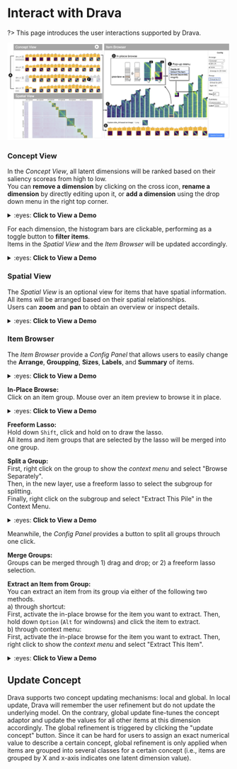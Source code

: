 # Interact with Drava
?> This page introduces the user interactions supported by Drava.

<img src='./assets/interface.png' width='850px' >

### Concept View

In the *Concept View*, all latent dimensions will be ranked based on their saliency scoreas from high to low.  
You can **remove a dimension** by clicking on the cross icon, **rename a dimension** by directly editing upon it, or **add a dimension** using the drop down menu in the right top corner. 


<details>
  <summary> :eyes: <b>Click to View a Demo</b> </summary>
  <div> 

[context_demo](./assets/context_demo.mp4 ':include :type=iframe width=600px height=300px')
  
  </div>
</details>

For each dimension, the histogram bars are clickable, performing as a toggle button to **filter items**.  
Items in the *Spatial View* and the *Item Browser* will be updated accordingly. 

<details>
  <summary> :eyes: <b>Click to View a Demo</b> </summary>
  <div> 

[context_demo](./assets/filter_demo.mp4 ':include :type=iframe width=600px height=500px')
  
  </div>
</details>

### Spatial View

The *Spatial View* is an optional view for items that have spatial information.
All items will be arranged based on their spatial relationships.  
Users can **zoom** and **pan** to obtain an overview or inspect details.

<details>
  <summary> :eyes: <b>Click to View a Demo</b> </summary>
  <div> 

[context_demo](./assets/spatial_demo.mp4 ':include :type=iframe width=600px height=350px')
  
  </div>
</details>

### Item Browser

The *Item Browser* provide a *Config Panel* that allows users to easily change the **Arrange**, **Groupping**, **Sizes**, **Labels**, and **Summary** of items.

<details>
  <summary> :eyes: <b>Click to View a Demo</b> </summary>
  <div> 

[context_demo](./assets/config_demo.mp4 ':include :type=iframe width=600px height=500px')
  
  </div>
</details>

**In-Place Browse:**  
Click on an item group. Mouse over an item preview to browse it in place.

<details>
  <summary> :eyes: <b>Click to View a Demo</b> </summary>
  <div> 

[context_demo](./assets/inplace_demo.mp4 ':include :type=iframe width=600px height=500px')
  
  </div>
</details>

**Freeform Lasso:**  
Hold down `Shift`, click and hold on to draw the lasso.  
All items and item groups that are selected by the lasso will be merged into one group. 

**Split a Group:**   
First, right click on the group to show the *context menu* and select "Browse Separately".  
Then, in the new layer, use a freeform lasso to select the subgroup for splitting.  
Finally, right click on the subgroup and select "Extract This Pile" in the Context Menu.

<details>
  <summary> :eyes: <b>Click to View a Demo</b> </summary>
  <div> 

[context_demo](./assets/split_demo.mp4 ':include :type=iframe width=600px height=500px')
  
  </div>
</details>

Meanwhile, the *Config Panel* provides a button to split all groups throuch one click.

**Merge Groups:**  
Groups can be merged through 1) drag and drop; or 2) a freeform lasso selection.

**Extract an Item from Group:**  
You can extract an item from its group via either of the following two methods.  
a) through shortcut:  
First, activate the in-place browse for the item you want to extract.
Then, hold down `Option` (`Alt` for windowns) and click the item to extract.  
b) through context menu:  
First, activate the in-place browse for the item you want to extract.
Then, right click to show the *context menu* and select "Extract This Item".

<details>
  <summary> :eyes: <b>Click to View a Demo</b> </summary>
  <div> 

[context_demo](./assets/extract_demo.mp4 ':include :type=iframe width=600px height=500px')
  
  </div>
</details>

## Update Concept

Drava supports two concept updating mechanisms: local and global.
In local update, Drava will remember the user refinement but do not update the underlying model. On the contrary, global update fine-tunes the
concept adaptor and update the values for all other items at this dimension accordingly. 
The global refinement is triggered by clicking the "update concept" button. Since it can be hard for users to assign an exact numerical
value to describe a certain concept, global refinement is only applied when items are grouped into several classes for a
certain concept (i.e., items are grouped by X and x-axis indicates one latent dimension value).